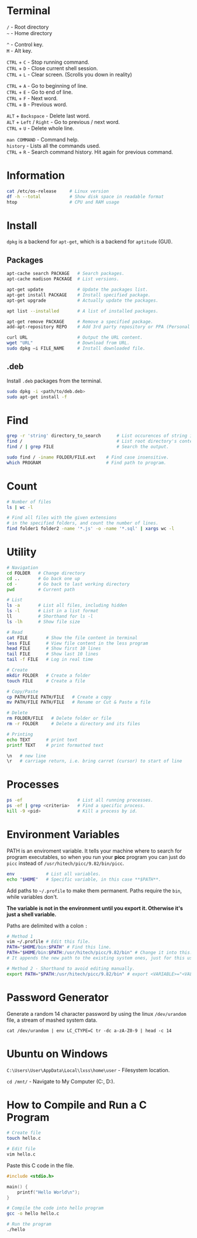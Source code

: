 # Terminal

`/` - Root directory  
`~` - Home directory

`^` - Control key.  
`M` - Alt key.

`CTRL` + `C` - Stop running command.  
`CTRL` + `D` - Close current shell session.  
`CTRL` + `L` - Clear screen. (Scrolls you down in reality)

`CTRL` + `A` - Go to beginning of line.  
`CTRL` + `E` - Go to end of line.  
`CTRL` + `F` - Next word.  
`CTRL` + `B` - Previous word.

`ALT` + `Backspace` - Delete last word.  
`ALT` + `Left` / `Right` - Go to previous / next word.  
`CTRL` + `U` - Delete whole line.

`man COMMAND` - Command help.  
`history` - Lists all the commands used.  
`CTRL` + `R` - Search command history. Hit again for previous command.

# Information

```bash
cat /etc/os-release     # Linux version
df -h --total           # Show disk space in readable format
htop                    # CPU and RAM usage
```

# Install

`dpkg` is a backend for `apt-get`, which is a backend for `aptitude` (GUI).

## Packages

```bash
apt-cache search PACKAGE   # Search packages.
apt-cache madison PACKAGE  # List versions.

apt-get update             # Update the packages list.
apt-get install PACKAGE    # Install specified package.
apt-get upgrade            # Actually update the packages.

apt list --installed       # A list of installed packages.

apt-get remove PACKAGE     # Remove a specified package.
add-apt-repository REPO    # Add 3rd party repository or PPA (Personal Package Archive).

curl URL                   # Output the URL content.
wget "URL"                 # Download from URL.
sudo dpkg –i FILE_NAME     # Install downloaded file.
```

## .deb

Install `.deb` packages from the terminal.

```bash
sudo dpkg -i <path/to/deb.deb>
sudo apt-get install -f
```

# Find

```bash
grep -r 'string' directory_to_search      # List occurences of string in all files.
find /                                    # List root directory's content.
find / | grep FILE                        # Search the output.

sudo find / -iname FOLDER/FILE.ext    # Find case insensitive.
which PROGRAM                         # Find path to program.
```

# Count

```bash
# Number of files
ls | wc -l

# Find all files with the given extensions
# in the specified folders, and count the number of lines.
find folder1 folder2 -name '*.js' -o -name '*.sql' | xargs wc -l
```

# Utility

```bash
# Navigation
cd FOLDER   # Change directory
cd ..       # Go back one up
cd -        # Go back to last working directory
pwd         # Current path

# List
ls -a       # List all files, including hidden
ls -l       # List in a list format
ll          # Shorthand for ls -l
ls -lh      # Show file size

# Read
cat FILE       # Show the file content in terminal
less FILE      # View file content in the less program
head FILE      # Show first 10 lines
tail FILE      # Show last 10 lines
tail -f FILE   # Log in real time

# Create
mkdir FOLDER   # Create a folder
touch FILE     # Create a file

# Copy/Paste
cp PATH/FILE PATH/FILE   # Create a copy
mv PATH/FILE PATH/FILE   # Rename or Cut & Paste a file

# Delete
rm FOLDER/FILE   # Delete folder or file
rm -r FOLDER     # Delete a directory and its files

# Printing
echo TEXT      # print text
printf TEXT    # print formatted text
```

```bash
\n   # new line
\r   # carriage return, i.e. bring carret (cursor) to start of line
```

# Processes

```bash
ps -ef                     # List all running processes.
ps -ef | grep <criteria>   # Find a specific process.
kill -9 <pid>              # Kill a process by id.
```

# Environment Variables

PATH is an enviroment variable. It tells your machine where to search for program executables, so when you run your **picc** program you can just do `picc` instead of `/usr/hitech/picc/9.82/bin/picc`.

```bash
env            # List all variables.
echo "$HOME"   # Specific variable, in this case **$PATH**.
```

Add paths to `~/.profile` to make them permanent. Paths require the `bin`, while variables don't.

**The variable is not in the environment until you export it. Otherwise it's just a shell variable.**

Paths are delimited with a colon `:`

```bash
# Method 1
vim ~/.profile # Edit this file.
PATH="$HOME/bin:$PATH" # Find this line.
PATH="$HOME/bin:$PATH:/usr/hitech/picc/9.82/bin" # Change it into this.
# It appends the new path to the existing system ones, just for this user.

# Method 2 - Shorthand to avoid editing manually.
export PATH="$PATH:/usr/hitech/picc/9.82/bin" # export <VARIABLE>="<VALUE>"
```

# Password Generator

Generate a random 14 character password by using the linux `/dev/urandom` file, a stream of mashed system data.

`cat /dev/urandom | env LC_CTYPE=C tr -dc a-zA-Z0-9 | head -c 14`

# Ubuntu on Windows

`C:\Users\User\AppData\Local\lxss\home\user` - Filesystem location.

`cd /mnt/` - Navigate to My Computer (C:, D:).

# How to Compile and Run a C Program

```bash
# Create file
touch hello.c

# Edit file
vim hello.c
```

Paste this C code in the file.

```c
#include <stdio.h>

main() {
    printf("Hello World\n");
}
```

```bash
# Compile the code into hello program
gcc -o hello hello.c

# Run the program
./hello
```
